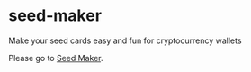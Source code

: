 # seed-maker
Make your seed cards easy and fun for cryptocurrency wallets

Please go to [Seed Maker](https://zenywallet.github.io/seed-maker/ "Seed Maker").
